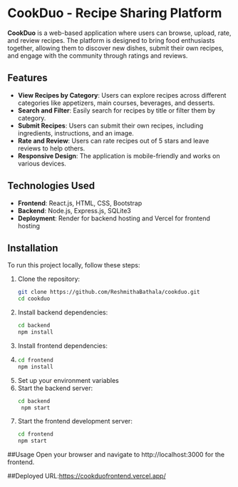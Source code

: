 # CookDuo - Recipe Sharing Platform

**CookDuo** is a web-based application where users can browse, upload, rate, and review recipes. The platform is designed to bring food enthusiasts together, allowing them to discover new dishes, submit their own recipes, and engage with the community through ratings and reviews.

## Features
- **View Recipes by Category**: Users can explore recipes across different categories like appetizers, main courses, beverages, and desserts.
- **Search and Filter**: Easily search for recipes by title or filter them by category.
- **Submit Recipes**: Users can submit their own recipes, including ingredients, instructions, and an image.
- **Rate and Review**: Users can rate recipes out of 5 stars and leave reviews to help others.
- **Responsive Design**: The application is mobile-friendly and works on various devices.

## Technologies Used
- **Frontend**: React.js, HTML, CSS, Bootstrap
- **Backend**: Node.js, Express.js, SQLite3
- **Deployment**: Render for backend hosting and Vercel for frontend hosting

## Installation
To run this project locally, follow these steps:

1. Clone the repository:
   ```bash
   git clone https://github.com/ReshmithaBathala/cookduo.git
   cd cookduo
   ```
2. Install backend dependencies:
   ```bash
   cd backend
   npm install
   ```
3. Install frontend dependencies:
4. ```bash
   cd frontend
   npm install
   ```
5. Set up your environment variables
6. Start the backend server:
   ```bash
   cd backend
    npm start
   ```
7. Start the frontend development server:
   ```bash
   cd frontend
   npm start
   ```
##Usage
Open your browser and navigate to http://localhost:3000 for the frontend.

##Deployed URL:https://cookduofrontend.vercel.app/



